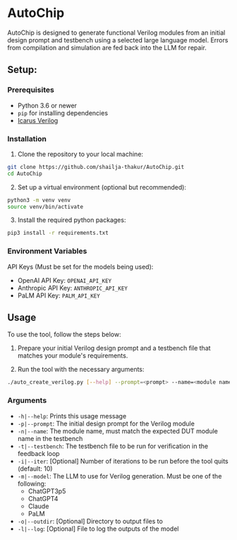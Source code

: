 # AutoChip
AutoChip is designed to generate functional Verilog modules from an initial design prompt and testbench using a selected large language model. Errors from compilation and simulation are fed back into the LLM for repair.

## Setup:

### Prerequisites

- Python 3.6 or newer
- `pip` for installing dependencies
- [Icarus Verilog](https://github.com/steveicarus/iverilog)

### Installation

1.  Clone the repository to your local machine:
```sh
git clone https://github.com/shailja-thakur/AutoChip.git
cd AutoChip
```
2.  Set up a virtual environment (optional but recommended):
```sh
python3 -m venv venv
source venv/bin/activate
```
3.  Install the required python packages:
```sh
pip3 install -r requirements.txt
```

### Environment Variables
API Keys (Must be set for the models being used):
 - OpenAI API Key: `OPENAI_API_KEY`
 - Anthropic API Key: `ANTHROPIC_API_KEY`
 - PaLM API Key: `PALM_API_KEY`

## Usage
To use the tool, follow the steps below:

1. Prepare your initial Verilog design prompt and a testbench file that matches your module's requirements.

2. Run the tool with the necessary arguments:
```sh
./auto_create_verilog.py [--help] --prompt=<prompt> --name=<module name> --testbench=<testbench file> --iter=<iterations> --model=<llm model> --log=<log file>
```
### Arguments
 - `-h|--help`: Prints this usage message
 - `-p|--prompt`: The initial design prompt for the Verilog module
 - `-n|--name`: The module name, must match the expected DUT module name in the testbench
 - `-t|--testbench`: The testbench file to be run for verification in the feedback loop
 - `-i|--iter`: [Optional] Number of iterations to be run before the tool quits (default: 10)
 - `-m|--model`: The LLM to use for Verilog generation. Must be one of the following:
    - ChatGPT3p5
    - ChatGPT4
    - Claude
    - PaLM
 - `-o|--outdir`: [Optional] Directory to output files to
 - `-l|--log`: [Optional] File to log the outputs of the model

